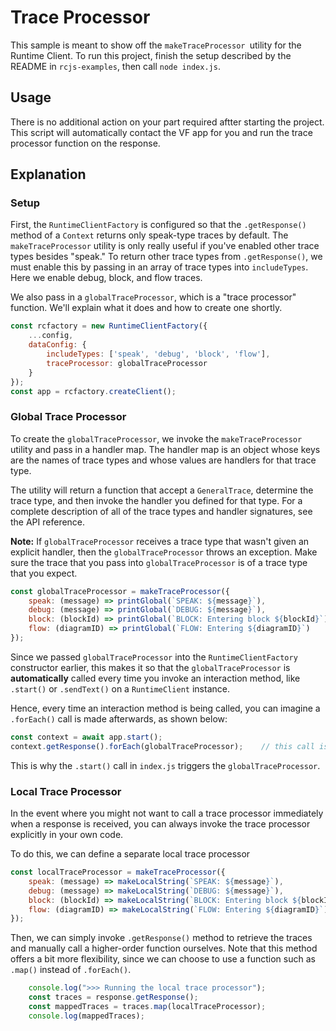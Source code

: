 # Trace Processor

This sample is meant to show off the `makeTraceProcessor `utility for the Runtime Client. To run this project, finish the setup described by the README in `rcjs-examples`, then call `node index.js`.

## Usage

There is no additional action on your part required aftter starting the project. This script will automatically contact the VF app for you and run the trace processor function on the response.

## Explanation

### Setup
First, the `RuntimeClientFactory` is configured so that the `.getResponse()` method of a `Context` returns only speak-type traces by default. The `makeTraceProcessor` utility is only really useful if you've enabled other trace types besides "speak." To return other trace types from `.getResponse()`, we must enable this by passing in an array of trace types into `includeTypes`. Here we enable debug, block, and flow traces.

We also pass in a `globalTraceProcessor`, which is a "trace processor" function. We'll explain what it does and how to create one shortly.

```js
const rcfactory = new RuntimeClientFactory({
    ...config,
    dataConfig: {
        includeTypes: ['speak', 'debug', 'block', 'flow'],
        traceProcessor: globalTraceProcessor
    }
});
const app = rcfactory.createClient();
```

### Global Trace Processor
To create the `globalTraceProcessor`, we invoke the `makeTraceProcessor` utility and pass in a handler map. The handler map is an object whose keys are the names of trace types and whose values are handlers for that trace type. 

The utility will return a function that accept a `GeneralTrace`, determine the trace type, and then invoke the handler you defined for that type. For a complete description of all of the trace types and handler signatures, see the API reference.

**Note:** If `globalTraceProcessor` receives a trace type that wasn't given an explicit handler, then the `globalTraceProcessor` throws an exception. Make sure the trace that you pass into `globalTraceProcessor` is of a trace type that you expect.

```js
const globalTraceProcessor = makeTraceProcessor({
    speak: (message) => printGlobal(`SPEAK: ${message}`),
    debug: (message) => printGlobal(`DEBUG: ${message}`),
    block: (blockId) => printGlobal(`BLOCK: Entering block ${blockId}`),
    flow: (diagramID) => printGlobal(`FLOW: Entering ${diagramID}`)
});
```

Since we passed `globalTraceProcessor` into the `RuntimeClientFactory` constructor earlier, this makes it so that the `globalTraceProcessor` is **automatically** called every time you invoke an interaction method, like `.start()` or `.sendText()` on a `RuntimeClient` instance.

Hence, every time an interaction method is being called, you can imagine a `.forEach()` call is made afterwards, as shown below:
```js
const context = await app.start();
context.getResponse().forEach(globalTraceProcessor);    // this call is implicit
```

This is why the `.start()` call in `index.js` triggers the `globalTraceProcessor`.

### Local Trace Processor
In the event where you might not want to call a trace processor immediately when a response is received, you can always invoke the trace processor explicitly in your own code. 

To do this, we can define a separate local trace processor

```js
const localTraceProcessor = makeTraceProcessor({
    speak: (message) => makeLocalString(`SPEAK: ${message}`),
    debug: (message) => makeLocalString(`DEBUG: ${message}`),
    block: (blockId) => makeLocalString(`BLOCK: Entering block ${blockId}`),
    flow: (diagramID) => makeLocalString(`FLOW: Entering ${diagramID}`)
});
```

Then, we can simply invoke `.getResponse()` method to retrieve the traces and manually call a higher-order function ourselves. Note that this method offers a bit more flexibility, since we can choose to use a function such as `.map()` instead of `.forEach()`.

```js
    console.log(">>> Running the local trace processor");
    const traces = response.getResponse();
    const mappedTraces = traces.map(localTraceProcessor);
    console.log(mappedTraces);
```
